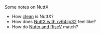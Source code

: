 Some notes on NuttX

- How [clean](leakless-ostest) is NuttX?
- How does [NuttX with rv64ilp32](nuttx-rv64ilp32) feel like?
- How do [Nuttx and RiscV](riscv-nuttx) match?
